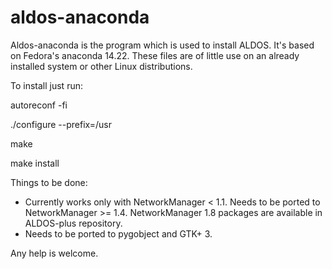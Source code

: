 # aldos-anaconda
Aldos-anaconda is the program which is used to install ALDOS. It's based on Fedora's anaconda 14.22. These files are of little use on an already installed system or other Linux distributions.

To install just run:

autoreconf -fi

./configure --prefix=/usr

make

make install

Things to be done:

- Currently works only with NetworkManager < 1.1. Needs to be ported to NetworkManager >= 1.4. NetworkManager 1.8 packages are available in ALDOS-plus repository.
- Needs to be ported to pygobject and GTK+ 3.

Any help is welcome.
